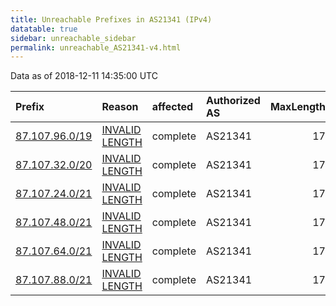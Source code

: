 ```yaml
---
title: Unreachable Prefixes in AS21341 (IPv4)
datatable: true
sidebar: unreachable_sidebar
permalink: unreachable_AS21341-v4.html
---
```


Data as of 2018-12-11 14:35:00 UTC


<div class="datatable-begin"></div>

| Prefix                                                 | Reason                                                                                                   | affected   | Authorized AS   |   MaxLength | Anchor                                         |   unreachable /24s |
|:-------------------------------------------------------|:---------------------------------------------------------------------------------------------------------|:-----------|:----------------|------------:|:-----------------------------------------------|-------------------:|
| [87.107.96.0/19](https://stat.ripe.net/87.107.96.0/19) | [INVALID LENGTH](https://rpki-validator.ripe.net/announcement-preview?asn=AS21341&prefix=87.107.96.0/19) | complete   | AS21341         |          17 | [RIPE](unreachable_RIPE_NCC_RPKI_Root-v4.html) |                 32 |
| [87.107.32.0/20](https://stat.ripe.net/87.107.32.0/20) | [INVALID LENGTH](https://rpki-validator.ripe.net/announcement-preview?asn=AS21341&prefix=87.107.32.0/20) | complete   | AS21341         |          17 | [RIPE](unreachable_RIPE_NCC_RPKI_Root-v4.html) |                 16 |
| [87.107.24.0/21](https://stat.ripe.net/87.107.24.0/21) | [INVALID LENGTH](https://rpki-validator.ripe.net/announcement-preview?asn=AS21341&prefix=87.107.24.0/21) | complete   | AS21341         |          17 | [RIPE](unreachable_RIPE_NCC_RPKI_Root-v4.html) |                  8 |
| [87.107.48.0/21](https://stat.ripe.net/87.107.48.0/21) | [INVALID LENGTH](https://rpki-validator.ripe.net/announcement-preview?asn=AS21341&prefix=87.107.48.0/21) | complete   | AS21341         |          17 | [RIPE](unreachable_RIPE_NCC_RPKI_Root-v4.html) |                  8 |
| [87.107.64.0/21](https://stat.ripe.net/87.107.64.0/21) | [INVALID LENGTH](https://rpki-validator.ripe.net/announcement-preview?asn=AS21341&prefix=87.107.64.0/21) | complete   | AS21341         |          17 | [RIPE](unreachable_RIPE_NCC_RPKI_Root-v4.html) |                  8 |
| [87.107.88.0/21](https://stat.ripe.net/87.107.88.0/21) | [INVALID LENGTH](https://rpki-validator.ripe.net/announcement-preview?asn=AS21341&prefix=87.107.88.0/21) | complete   | AS21341         |          17 | [RIPE](unreachable_RIPE_NCC_RPKI_Root-v4.html) |                  8 |

<div class="datatable-end"></div>